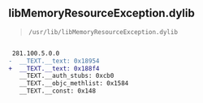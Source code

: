 ## libMemoryResourceException.dylib

> `/usr/lib/libMemoryResourceException.dylib`

```diff

 281.100.5.0.0
-  __TEXT.__text: 0x18954
+  __TEXT.__text: 0x188f4
   __TEXT.__auth_stubs: 0xcb0
   __TEXT.__objc_methlist: 0x1584
   __TEXT.__const: 0x148

```

